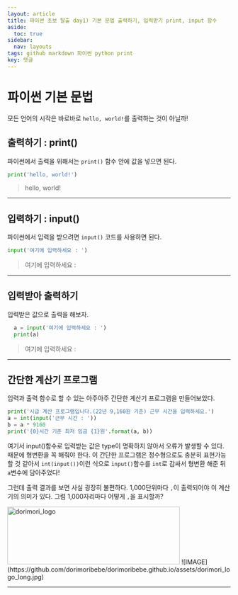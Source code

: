 ```yaml
---
layout: article
title: 파이썬 초보 탈출 day1) 기본 문법 출력하기, 입력받기 print, input 함수
aside:
  toc: true
sidebar:
  nav: layouts
tags: github markdown 파이썬 python print
key: 댓글
---
```


# 파이썬 기본 문법



모든 언어의 시작은 바로바로 `hello, world!`를 출력하는 것이 아닐까!



## 출력하기 : print()
파이썬에서 출력을 위해서는 `print()` 함수 안에 값을 넣으면 된다.

```python
print('hello, world!')
```
> hello, world!



---



## 입력하기 : input()
파이썬에서 입력을 받으려면 `input()` 코드를 사용하면 된다.

```python
input('여기에 입력하세요 : ')
```
> 여기에 입력하세요 : 



---



## 입력받아 출력하기
입력받은 값으로 출력을 해보자.

```python
  a = input('여기에 입력하세요 : ')
  print(a)
```
> 여기에 입력하세요 : 



---



## 간단한 계산기 프로그램
입력과 출력 함수로 할 수 있는 아주아주 간단한 계산기 프로그램을 만들어보았다.

```python
print('시급 계산 프로그램입니다.(22년 9,160원 기준) 근무 시간을 입력하세요.')
a = int(input('근무 시간 : '))
b = a * 9160
print('{0}시간 기준 최저 임금 {1}원'.format(a, b))
```


여기서 input()함수로 입력받는 값은 type이 명확하지 않아서 오류가 발생할 수 있다. 때문에 형변환을 꼭 해줘야 한다.
이 간단한 프로그램은 정수형으로도 충분히 표현가능할 것 같아서 `int(input())`이런 식으로 `input()`함수를 `int`로 감싸서 형변환 해준 뒤
`a`변수에 담아주었다!


그런데 출력 결과를 보면 사실 굉장히 불편하다. 1,000단위마다 `,`이 출력되어야 이 계산기의 의미가 있다.
그럼 1,000자리마다 어떻게 `,`을 표시할까?


<img src = "https://github.com/dorimoribebe/dorimoribebe.github.io/assets/dorimori_logo_long.jpg" alt = "dorimori_logo" width="389" height="130">
![IMAGE](https://github.com/dorimoribebe/dorimoribebe.github.io/assets/dorimori_logo_long.jpg)

---
